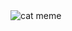 <html>
    <head>
        <meta charset="utf-8"/>
    </head>
    <body>
        <img src="https://www.rd.com/wp-content/uploads/2020/01/04-cat-memes-1024x701.jpg" alt="cat meme" />
    </body>
</html>
